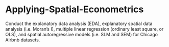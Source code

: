 # Applying-Spatial-Econometrics
 Conduct the explanatory data analysis (EDA), explanatory spatial data analysis (i.e. Moran’s I), multiple linear regression (ordinary least square, or OLS), and spatial autoregressive models (i.e. SLM and SEM) for Chicago Airbnb datasets.
